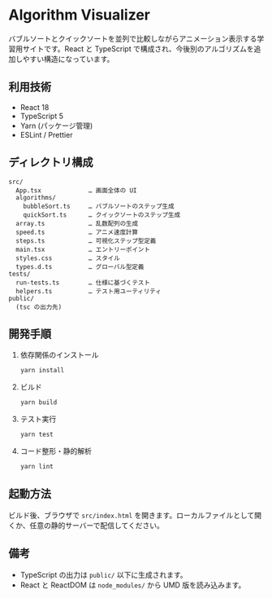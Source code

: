 # Algorithm Visualizer

バブルソートとクイックソートを並列で比較しながらアニメーション表示する学習用サイトです。React と TypeScript で構成され、今後別のアルゴリズムを追加しやすい構造になっています。

## 利用技術
- React 18
- TypeScript 5
- Yarn (パッケージ管理)
- ESLint / Prettier

## ディレクトリ構成
```
src/
  App.tsx             … 画面全体の UI
  algorithms/
    bubbleSort.ts     … バブルソートのステップ生成
    quickSort.ts      … クイックソートのステップ生成
  array.ts            … 乱数配列の生成
  speed.ts            … アニメ速度計算
  steps.ts            … 可視化ステップ型定義
  main.tsx            … エントリーポイント
  styles.css          … スタイル
  types.d.ts          … グローバル型定義
tests/
  run-tests.ts        … 仕様に基づくテスト
  helpers.ts          … テスト用ユーティリティ
public/
  (tsc の出力先)
```

## 開発手順
1. 依存関係のインストール
   ```bash
   yarn install
   ```
2. ビルド
   ```bash
   yarn build
   ```
3. テスト実行
   ```bash
   yarn test
   ```
4. コード整形・静的解析
   ```bash
   yarn lint
   ```

## 起動方法
ビルド後、ブラウザで `src/index.html` を開きます。ローカルファイルとして開くか、任意の静的サーバーで配信してください。

## 備考
- TypeScript の出力は `public/` 以下に生成されます。
- React と ReactDOM は `node_modules/` から UMD 版を読み込みます。
